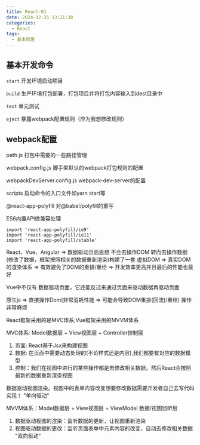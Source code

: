 ```yaml
---
title: React-01
date: 2024-12-25 13:21:38
categories:
  - React
tags:
  - 基本配置
---
```


## 基本开发命令

```start``` 开发环境启动项目

```build``` 生产环境打包部署，打包项目并将打包内容输入到dest目录中

```test```  单元测试

```eject``` 暴露webpack配置规则（应为我想修改规则）

## webpack配置

path.js 打包中需要的一些路径管理

webpack.config.js 脚手架默认的webpack打包规则的配置

webpackDevServer.config.js webpack-dev-server的配置

scripts 启动命令的入口文件如yarn start等

@react-app-polyfill 对@babel/polyfill的重写

ES6内置API做兼容处理
```
import 'react-app-polyfill/ie9'
import 'react-app-polyfill/ie11'
import 'react-app-polyfill/stable'
```

React、Vue、Angular => 数据驱动页面思想
                       不会去操作DOM 转而去操作数据(修改了数据，框架按照相关的数据重新渲染)构建了一套 虚拟DOM => 真实DOM的渲染体系 => 有效避免了DOM的重排/重绘 => 开发效率更高并且最后的性能也最好

Vue中不仅有 数据驱动页面，它还能反过来通过页面来驱动数据再驱动页面


原生js => 直接操作Dom(非常消耗性能 => 可能会导致DOM重排(回流)/重绘)
          操作非常麻烦  

React框架采用的是MVC体系;Vue框架采用的MVVM体系

MVC体系: Model数据层 + View视图层 + Controller控制层
1.  页面: React基于Jsx来构建视图
2.  数据: 在页面中需要动态处理的(不论样式还是内容),我们都要有对应的数据模型
3.  控制：我们在视图中进行的某些操作都是去修改相关数据，然后React会按照最新的数据重新渲染视图

数据驱动视图渲染。视图中的表单内容改变想要修改数据需要开发者自己去写代码实现！
"单向驱动"

MVVM体系：Model数据层 + View视图层 + ViewModel 数据/视图监听层
1.  数据驱动视图的渲染：监听数据的更新，让视图重新渲染
2.  视图驱动数据的更改：监听页面表单中元素内容的改变，自动去修改相关数据
"双向驱动"
